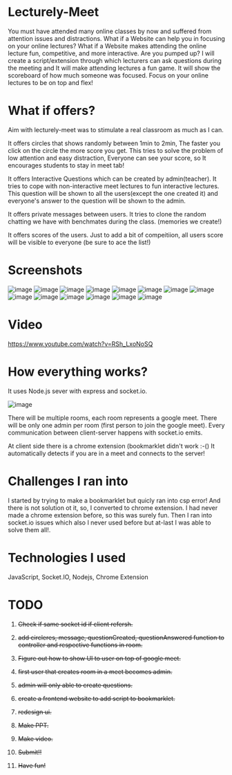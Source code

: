 # Lecturely-Meet

You must have attended many online classes by now and suffered from attention issues and distractions. What if a Website
can help you in focusing on your online lectures? What if a Website makes attending the online lecture fun, competitive,
and more interactive. Are you pumped up? I will create a script/extension through which lecturers can ask questions
during the meeting and It will make attending lectures a fun game. It will show the scoreboard of how much someone was
focused. Focus on your online lectures to be on top and flex!

# What if offers?

Aim with lecturely-meet was to stimulate a real classroom as much as I can.

It offers circles that shows randomly between 1min to 2min, The faster you click on the circle the more score you get.
This tries to solve the problem of low attention and easy distraction, Everyone can see your score, so It encourages
students to stay in meet tab!

It offers Interactive Questions which can be created by admin(teacher).
It tries to cope with non-interactive meet lectures to fun interactive lectures.
This question will be shown to all the users(except the one created it) and everyone's answer to the question will be
shown to the admin.

It offers private messages between users.
It tries to clone the random chatting we have with benchmates during the class. (memories we create!)


It offers scores of the users.
Just to add a bit of compeitiion, all users score will be visible to everyone (be sure to ace the list!)

# Screenshots

![image](https://user-images.githubusercontent.com/42430171/111056181-1f9f4780-84a3-11eb-8ea8-a3942df24cf7.png)
![image](https://user-images.githubusercontent.com/42430171/111056197-380f6200-84a3-11eb-9eef-0f06b0a46b69.png)
![image](https://user-images.githubusercontent.com/42430171/111056206-42316080-84a3-11eb-8cd0-d1c13735d0d1.png)
![image](https://user-images.githubusercontent.com/42430171/111056217-58d7b780-84a3-11eb-9cbf-0a7c1efc8901.png)
![image](https://user-images.githubusercontent.com/42430171/111056222-63924c80-84a3-11eb-960d-01be47960c87.png)
![image](https://user-images.githubusercontent.com/42430171/111056229-6db44b00-84a3-11eb-9557-dba8f60a520b.png)
![image](https://user-images.githubusercontent.com/42430171/111056231-760c8600-84a3-11eb-84e7-c7e42a37363b.png)
![image](https://user-images.githubusercontent.com/42430171/111056235-7d339400-84a3-11eb-96d2-976b52150e8d.png)
![image](https://user-images.githubusercontent.com/42430171/111056240-83c20b80-84a3-11eb-95bd-721b122cd307.png)
![image](https://user-images.githubusercontent.com/42430171/111056250-8ae91980-84a3-11eb-86df-b7427f26a266.png)
![image](https://user-images.githubusercontent.com/42430171/111056296-ea472980-84a3-11eb-888f-9cbe244403be.png)
![image](https://user-images.githubusercontent.com/42430171/111056312-0d71d900-84a4-11eb-8e0b-25b62be4f8ec.png)
![image](https://user-images.githubusercontent.com/42430171/111056318-19f63180-84a4-11eb-93a5-826b4c2168dd.png)
![image](https://user-images.githubusercontent.com/42430171/111056322-25e1f380-84a4-11eb-9400-0b412098271b.png)

# Video 
https://www.youtube.com/watch?v=RSh_LxoNoSQ


# How everything works?
It uses Node.js sever with express and socket.io.

![image](https://user-images.githubusercontent.com/42430171/111056362-9b4dc400-84a4-11eb-91df-e4f695089e8c.png)

There will be multiple rooms, each room represents a google meet.
There will be only one admin per room (first person to join the google meet).
Every communication between client-server happens with socket.io emits.

At client side there is a chrome extension (bookmarklet didn't work :-()
It automatically detects if you are in a meet and connects to the server!

# Challenges I ran into
I started by trying to make a bookmarklet but quicly ran into csp error! And there is not solution ot it, so, I converted to chrome extension. I had never made a chrome extension before, so this was surely fun. Then I ran into socket.io issues which also I never used before but at-last I was able to solve them all!.

# Technologies I used
JavaScript, Socket.IO, Nodejs, Chrome Extension

# TODO
1. ~~Check if same socket id if client refersh.~~

2. ~~add circleres, message, questionCreated, questionAnswered function to controller and respective functions in
   room.~~
3. ~~Figure out how to show UI to user on top of google meet.~~
4. ~~first user that creates room in a meet becomes admin.~~
5. ~~admin will only able to create questions.~~
6. ~~create a frontend website to add script to bookmarklet.~~
7. ~~redesign ui.~~
8. ~~Make PPT.~~
9. ~~Make video.~~
10. ~~Submit!!~~
11. ~~Have fun!~~
